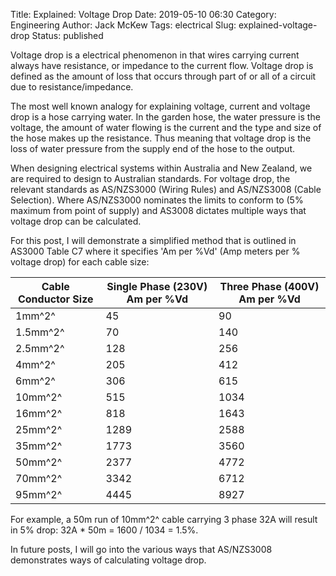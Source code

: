 Title: Explained: Voltage Drop
Date: 2019-05-10 06:30
Category: Engineering
Author: Jack McKew
Tags: electrical
Slug: explained-voltage-drop
Status: published

Voltage drop is a electrical phenomenon in that wires carrying current always have resistance, or impedance to the current flow. Voltage drop is defined as the amount of loss that occurs through part of or all of a circuit due to resistance/impedance.

The most well known analogy for explaining voltage, current and voltage drop is a hose carrying water. In the garden hose, the water pressure is the voltage, the amount of water flowing is the current and the type and size of the hose makes up the resistance. Thus meaning that voltage drop is the loss of water pressure from the supply end of the hose to the output.

When designing electrical systems within Australia and New Zealand, we are required to design to Australian standards. For voltage drop, the relevant standards as AS/NZS3000 (Wiring Rules) and AS/NZS3008 (Cable Selection). Where AS/NZS3000 nominates the limits to conform to (5% maximum from point of supply) and AS3008 dictates multiple ways that voltage drop can be calculated.

For this post, I will demonstrate a simplified method that is outlined in AS3000 Table C7 where it specifies 'Am per %Vd' (Amp meters per % voltage drop) for each cable size:

| Cable Conductor Size | Single Phase (230V) Am per %Vd | Three Phase (400V) Am per %Vd |
| -------------------- | ------------------------------ | ----------------------------- |
| 1mm^2^               | 45                             | 90                            |
| 1.5mm^2^             | 70                             | 140                           |
| 2.5mm^2^             | 128                            | 256                           |
| 4mm^2^               | 205                            | 412                           |
| 6mm^2^               | 306                            | 615                           |
| 10mm^2^              | 515                            | 1034                          |
| 16mm^2^              | 818                            | 1643                          |
| 25mm^2^              | 1289                           | 2588                          |
| 35mm^2^              | 1773                           | 3560                          |
| 50mm^2^              | 2377                           | 4772                          |
| 70mm^2^              | 3342                           | 6712                          |
| 95mm^2^              | 4445                           | 8927                          |

For example, a 50m run of 10mm\^2^ cable carrying 3 phase 32A will result in 5% drop: 32A \* 50m = 1600 / 1034 = 1.5%.

In future posts, I will go into the various ways that AS/NZS3008 demonstrates ways of calculating voltage drop.
